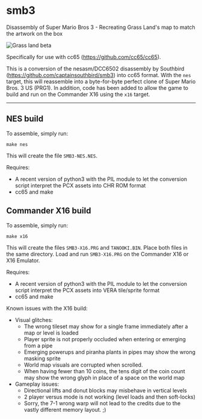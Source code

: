 # smb3
Disassembly of Super Mario Bros 3 - Recreating Grass Land's map to match the artwork on the box

![Grass land beta](https://jarrodmakin.com/images/SMB3-W1-Beta.png)

Specifically for use with cc65 (https://github.com/cc65/cc65).

This is a conversion of the nesasm/DCC6502 disassembly by Southbird (https://github.com/captainsouthbird/smb3) into cc65 format.  With the `nes` target, this will reassemble into a byte-for-byte perfect clone of Super Mario Bros. 3 US (PRG1).  In addition, code has been added to allow the game to build and run on the Commander X16 using the `x16` target.

-------------

## NES build

To assemble, simply run:

`make nes`

This will create the file `SMB3-NES.NES`.

Requires:
* A recent version of python3 with the PIL module to let the conversion script interpret the PCX assets into CHR ROM format
* cc65 and make

## Commander X16 build

To assemble, simply run:

`make x16`

This will create the files `SMB3-X16.PRG` and `TANOOKI.BIN`.  Place both files in the same directory. Load and run `SMB3-X16.PRG` on the Commander X16 or X16 Emulator.

Requires:
* A recent version of python3 with the PIL module to let the conversion script interpret the PCX assets into VERA tile/sprite format
* cc65 and make

Known issues with the X16 build:
* Visual glitches:
    * The wrong tileset may show for a single frame immediately after a map or level is loaded
    * Player sprite is not properly occluded when entering or emerging from a pipe
    * Emerging powerups and piranha plants in pipes may show the wrong masking sprite
    * World map visuals are corrupted when scrolled.
    * When having fewer than 10 coins, the tens digit of the coin count may show the wrong glyph in place of a space on the world map
* Gameplay issues:
    * Directional lifts and donut blocks may misbehave in vertical levels
    * 2 player versus mode is not working (level loads and then soft-locks)
    * Sorry, the 7-1 wrong warp will not lead to the credits due to the vastly different memory layout. ;)
